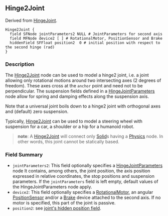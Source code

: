 ## Hinge2Joint

Derived from [HingeJoint](hingejoint.md#hingejoint).

```
Hinge2Joint {
  field SFNode jointParameters2 NULL # JointParameters for second axis
  field MFNode device2 [ ] # RotationalMotor, PositionSensor and Brake
  hiddenField SFFloat position2  0 # initial position with respect to the second hinge (rad)
}
```

### Description

The [Hinge2Joint](hinge2joint.md#hinge2joint) node can be used to model a hinge2
joint, i.e. a joint allowing only rotational motions around two intersecting
axes (2 degrees of freedom). These axes cross at the `anchor` point and need not
to be perpendicular. The suspension fields defined in a
[HingeJointParameters](hingejointparameters.md#hingejointparameters) node allow
for spring and damping effects along the suspension axis.

Note that a universal joint boils down to a hinge2 joint with orthogonal axes
and (default) zero suspension.

Typically, [Hinge2Joint](hinge2joint.md#hinge2joint) can be used to model a
steering wheel with suspension for a car, a shoulder or a hip for a humanoid
robot.

> **note**: A [Hinge2Joint](hinge2joint.md#hinge2joint) will connect only
[Solid](solid.md#solid)s having a [Physics](physics.md#physics) node. In other
words, this joint cannot be statically based.

### Field Summary

- `jointParameters2`: This field optionally specifies a
[HingeJointParameters](hingejointparameters.md#hingejointparameters) node It
contains, among others, the joint position, the axis position expressed in
relative coordinates, the stop positions and suspension parameters. If the
`jointParameters` field is left empty, default values of the
HingeJointParameters node apply.
- `device2`: This field optionally specifies a
[RotationalMotor](rotationalmotor.md#rotationalmotor), an angular
[PositionSensor](positionsensor.md#positionsensor) and/or a
[Brake](brake.md#brake) device attached to the second axis. If no motor is
specified, this part of the joint is passive.
- `position2`: see [joint's hidden position
field](rotationalmotor.md#rotationalmotor).

